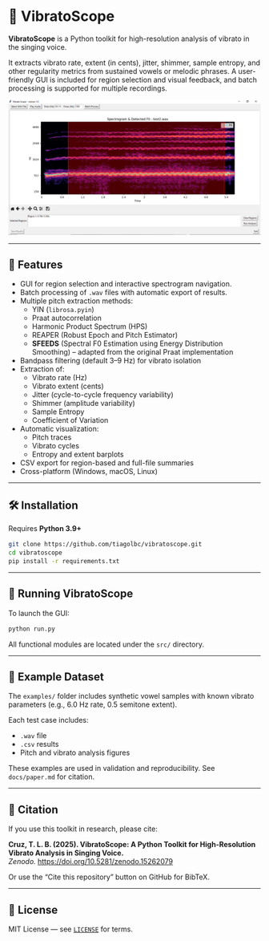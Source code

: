 # 🎵 VibratoScope

**VibratoScope** is a Python toolkit for high-resolution analysis of vibrato in the singing voice.

It extracts vibrato rate, extent (in cents), jitter, shimmer, sample entropy, and other regularity metrics from sustained vowels or melodic phrases. A user-friendly GUI is included for region selection and visual feedback, and batch processing is supported for multiple recordings.

![VibratoScope GUI](figures/gui.png)

---

## 🧠 Features

- GUI for region selection and interactive spectrogram navigation.
- Batch processing of `.wav` files with automatic export of results.
- Multiple pitch extraction methods:
  - YIN (`librosa.pyin`)
  - Praat autocorrelation
  - Harmonic Product Spectrum (HPS)
  - REAPER (Robust Epoch and Pitch Estimator)
  - **SFEEDS** (Spectral F0 Estimation using Energy Distribution Smoothing) – adapted from the original Praat implementation
- Bandpass filtering (default 3–9 Hz) for vibrato isolation
- Extraction of:
  - Vibrato rate (Hz)
  - Vibrato extent (cents)
  - Jitter (cycle-to-cycle frequency variability)
  - Shimmer (amplitude variability)
  - Sample Entropy
  - Coefficient of Variation
- Automatic visualization:
  - Pitch traces
  - Vibrato cycles
  - Entropy and extent barplots
- CSV export for region-based and full-file summaries
- Cross-platform (Windows, macOS, Linux)

---

## 🛠️ Installation

Requires **Python 3.9+**

```bash
git clone https://github.com/tiagolbc/vibratoscope.git
cd vibratoscope
pip install -r requirements.txt
```

---

## 🚀 Running VibratoScope

To launch the GUI:

```bash
python run.py
```

All functional modules are located under the `src/` directory.

---

## 📂 Example Dataset

The `examples/` folder includes synthetic vowel samples with known vibrato parameters (e.g., 6.0 Hz rate, 0.5 semitone extent).

Each test case includes:

- `.wav` file
- `.csv` results
- Pitch and vibrato analysis figures

These examples are used in validation and reproducibility. See `docs/paper.md` for citation.

---

## 📖 Citation

If you use this toolkit in research, please cite:

**Cruz, T. L. B. (2025). VibratoScope: A Python Toolkit for High-Resolution Vibrato Analysis in Singing Voice.**  
*Zenodo.* https://doi.org/10.5281/zenodo.15262079

Or use the “Cite this repository” button on GitHub for BibTeX.

---

## 📃 License

MIT License — see [`LICENSE`](LICENSE) for terms.
